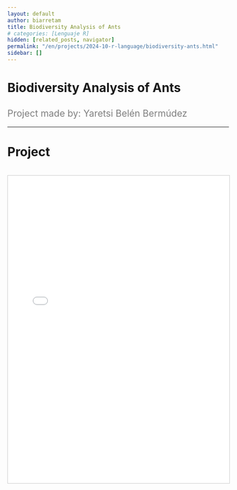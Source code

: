 ```yaml
---
layout: default
author: biarretam
title: Biodiversity Analysis of Ants
# categories: [Lenguaje R]
hidden: [related_posts, navigator]
permalink: "/en/projects/2024-10-r-language/biodiversity-ants.html"
sidebar: []
---
```


# Biodiversity Analysis of Ants

<h2 style="color: gray; font-weight: normal;">
Project made by: Yaretsi Belén Bermúdez
</h2>

---

# Project
<br>

<iframe 
    src="/assets/pdf/2024-10-r/yaretsi_bermudez.pdf" 
    width="100%" 
    height="700" 
    style="border: 1px solid #ccc;"
></iframe>